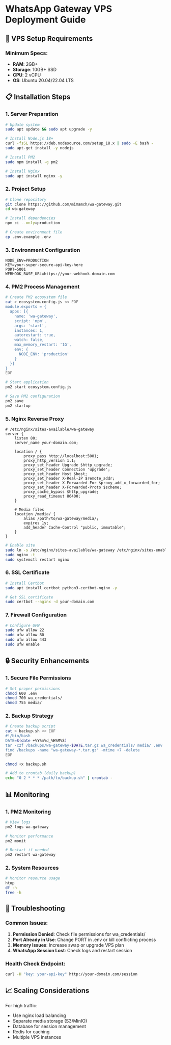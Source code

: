 # WhatsApp Gateway VPS Deployment Guide

## 🚀 VPS Setup Requirements

### Minimum Specs:
- **RAM**: 2GB+
- **Storage**: 10GB+ SSD
- **CPU**: 2 vCPU
- **OS**: Ubuntu 20.04/22.04 LTS

## 📋 Installation Steps

### 1. Server Preparation
```bash
# Update system
sudo apt update && sudo apt upgrade -y

# Install Node.js 18+
curl -fsSL https://deb.nodesource.com/setup_18.x | sudo -E bash -
sudo apt-get install -y nodejs

# Install PM2
sudo npm install -g pm2

# Install Nginx
sudo apt install nginx -y
```

### 2. Project Setup
```bash
# Clone repository
git clone https://github.com/mimamch/wa-gateway.git
cd wa-gateway

# Install dependencies
npm ci --only=production

# Create environment file
cp .env.example .env
```

### 3. Environment Configuration
```env
NODE_ENV=PRODUCTION
KEY=your-super-secure-api-key-here
PORT=5001
WEBHOOK_BASE_URL=https://your-webhook-domain.com
```

### 4. PM2 Process Management
```bash
# Create PM2 ecosystem file
cat > ecosystem.config.js << EOF
module.exports = {
  apps: [{
    name: 'wa-gateway',
    script: 'npm',
    args: 'start',
    instances: 1,
    autorestart: true,
    watch: false,
    max_memory_restart: '1G',
    env: {
      NODE_ENV: 'production'
    }
  }]
}
EOF

# Start application
pm2 start ecosystem.config.js

# Save PM2 configuration
pm2 save
pm2 startup
```

### 5. Nginx Reverse Proxy
```nginx
# /etc/nginx/sites-available/wa-gateway
server {
    listen 80;
    server_name your-domain.com;

    location / {
        proxy_pass http://localhost:5001;
        proxy_http_version 1.1;
        proxy_set_header Upgrade $http_upgrade;
        proxy_set_header Connection 'upgrade';
        proxy_set_header Host $host;
        proxy_set_header X-Real-IP $remote_addr;
        proxy_set_header X-Forwarded-For $proxy_add_x_forwarded_for;
        proxy_set_header X-Forwarded-Proto $scheme;
        proxy_cache_bypass $http_upgrade;
        proxy_read_timeout 86400;
    }

    # Media files
    location /media/ {
        alias /path/to/wa-gateway/media/;
        expires 1y;
        add_header Cache-Control "public, immutable";
    }
}
```

```bash
# Enable site
sudo ln -s /etc/nginx/sites-available/wa-gateway /etc/nginx/sites-enabled/
sudo nginx -t
sudo systemctl restart nginx
```

### 6. SSL Certificate
```bash
# Install Certbot
sudo apt install certbot python3-certbot-nginx -y

# Get SSL certificate
sudo certbot --nginx -d your-domain.com
```

### 7. Firewall Configuration
```bash
# Configure UFW
sudo ufw allow 22
sudo ufw allow 80
sudo ufw allow 443
sudo ufw enable
```

## 🔒 Security Enhancements

### 1. Secure File Permissions
```bash
# Set proper permissions
chmod 600 .env
chmod 700 wa_credentials/
chmod 755 media/
```

### 2. Backup Strategy
```bash
# Create backup script
cat > backup.sh << EOF
#!/bin/bash
DATE=$(date +%Y%m%d_%H%M%S)
tar -czf /backups/wa-gateway-$DATE.tar.gz wa_credentials/ media/ .env
find /backups -name "wa-gateway-*.tar.gz" -mtime +7 -delete
EOF

chmod +x backup.sh

# Add to crontab (daily backup)
echo "0 2 * * * /path/to/backup.sh" | crontab -
```

## 📊 Monitoring

### 1. PM2 Monitoring
```bash
# View logs
pm2 logs wa-gateway

# Monitor performance
pm2 monit

# Restart if needed
pm2 restart wa-gateway
```

### 2. System Resources
```bash
# Monitor resource usage
htop
df -h
free -h
```

## 🚨 Troubleshooting

### Common Issues:
1. **Permission Denied**: Check file permissions for wa_credentials/
2. **Port Already in Use**: Change PORT in .env or kill conflicting process
3. **Memory Issues**: Increase swap or upgrade VPS plan
4. **WhatsApp Session Lost**: Check logs and restart session

### Health Check Endpoint:
```bash
curl -H "key: your-api-key" http://your-domain.com/session
```

## 📈 Scaling Considerations

For high traffic:
- Use nginx load balancing
- Separate media storage (S3/MinIO)
- Database for session management
- Redis for caching
- Multiple VPS instances